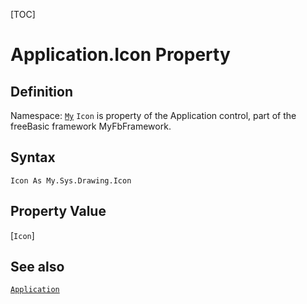 [TOC]
# Application.Icon Property

## Definition
Namespace: [`My`](My.md)
`Icon` is property of the Application control, part of the freeBasic framework MyFbFramework.
## Syntax
```freeBasic
Icon As My.Sys.Drawing.Icon
```
## Property Value
[`Icon`]
## See also
[`Application`](Application.md)
